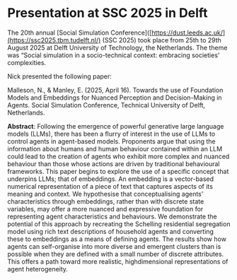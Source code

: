 # Presentation at SSC 2025 in Delft

The 20th annual [Social Simulation Conference]([https://dust.leeds.ac.uk/](https://ssc2025.tbm.tudelft.nl/) (SSC 2025) took place from 25th to 29th August 2025 at Delft University of Technology, the Netherlands. The theme was “Social simulation in a socio-technical context: embracing societies’ complexities.

Nick presented the following paper:

Malleson, N., & Manley, E. (2025, April 16). Towards the use of Foundation Models and Embeddings for Nuanced Perception and Decision-Making in Agents. Social Simulation Conference, Technical University of Delft, Netherlands. 

**Abstract**: Following the emergence of powerful generative large language models (LLMs), there has been a flurry of interest in the use of
LLMs to control agents in agent-based models. Proponents argue that
using the information about humans and human behaviour contained
within an LLM could lead to the creation of agents who exhibit more
complex and nuanced behaviour than those whose actions are driven by
traditional behavioural frameworks. This paper begins to explore the use
of a specific concept that underpins LLMs; that of embeddings. An embedding is a vector-based numerical representation of a piece of text that
captures aspects of its meaning and context. We hypothesise that conceptualising agents’ characteristics through embeddings, rather than with
discrete state variables, may offer a more nuanced and expressive foundation for representing agent characteristics and behaviours. We demonstrate the potential of this approach by recreating the Schelling residential segregation model using rich text descriptions of household agents
and converting these to embeddings as a means of defining agents. The
results show how agents can self-organise into more diverse and emergent clusters than is possible when they are defined with a small number
of discrete attributes. This offers a path toward more realistic, highdimensional representations of agent heterogeneity.
